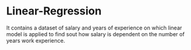 # Linear-Regression
It contains a dataset of salary and years of experience on which linear model is applied to find sout how salary is dependent on the number of years work experience.
